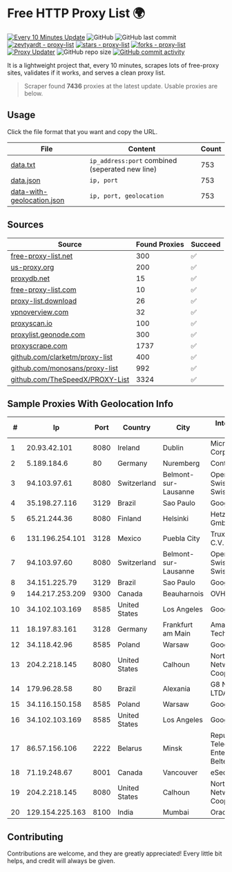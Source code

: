 
# Free HTTP Proxy List 🌍

[![Every 10 Minutes Update](https://github.com/mertguvencli/http-proxy-list/actions/workflows/main.yml/badge.svg?branch=main)](https://github.com/mertguvencli/http-proxy-list/actions/workflows/main.yml)
![GitHub](https://img.shields.io/github/license/mertguvencli/http-proxy-list)
![GitHub last commit](https://img.shields.io/github/last-commit/mertguvencli/http-proxy-list)
[![zevtyardt - proxy-list](https://img.shields.io/static/v1?label=zevtyardt&message=proxy-list&color=blue&logo=github)](https://github.com/zevtyardt/proxy-list "Go to GitHub repo")
[![stars - proxy-list](https://img.shields.io/github/stars/zevtyardt/proxy-list?style=social)](https://github.com/zevtyardt/proxy-list)
[![forks - proxy-list](https://img.shields.io/github/forks/zevtyardt/proxy-list?style=social)](https://github.com/zevtyardt/proxy-list)
[![Proxy Updater](https://github.com/zevtyardt/proxy-list/workflows/Proxy%20Updater/badge.svg)](https://github.com/zevtyardt/proxy-list/actions?query=workflow:"Proxy+Updater")
![GitHub repo size](https://img.shields.io/github/repo-size/zevtyardt/proxy-list)
[![GitHub commit activity](https://img.shields.io/github/commit-activity/m/zevtyardt/proxy-list?logo=commits)](https://github.com/zevtyardt/proxy-list/commits/main)

It is a lightweight project that, every 10 minutes, scrapes lots of free-proxy sites, validates if it works, and serves a clean proxy list.

> Scraper found **7436** proxies at the latest update. Usable proxies are below.

## Usage

Click the file format that you want and copy the URL.

|File|Content|Count|
|----|-------|-----|
|[data.txt](https://raw.githubusercontent.com/mertguvencli/http-proxy-list/main/proxy-list/data.txt)|`ip_address:port` combined (seperated new line)|753|
|[data.json](https://raw.githubusercontent.com/mertguvencli/http-proxy-list/main/proxy-list/data.json)|`ip, port`|753|
|[data-with-geolocation.json](https://raw.githubusercontent.com/mertguvencli/http-proxy-list/main/proxy-list/data-with-geolocation.json)|`ip, port, geolocation`|753|

## Sources

|Source|Found Proxies|Succeed|
|------|-------------|-------|
|[free-proxy-list.net](https://free-proxy-list.net)|300|✅|
|[us-proxy.org](https://www.us-proxy.org)|200|✅|
|[proxydb.net](http://proxydb.net)|15|✅|
|[free-proxy-list.com](https://free-proxy-list.com/?page=&port=&type%5B%5D=http&type%5B%5D=https&up_time=0&search=Search)|10|✅|
|[proxy-list.download](https://www.proxy-list.download/HTTP)|26|✅|
|[vpnoverview.com](https://vpnoverview.com/privacy/anonymous-browsing/free-proxy-servers)|32|✅|
|[proxyscan.io](https://www.proxyscan.io)|100|✅|
|[proxylist.geonode.com](https://proxylist.geonode.com/api/proxy-list?limit=300&page=1&sort_by=lastChecked&sort_type=desc&protocols=http,https)|300|✅|
|[proxyscrape.com](https://api.proxyscrape.com/v2/?request=displayproxies&protocol=http&timeout=10000&country=all&ssl=all&anonymity=all)|1737|✅|
|[github.com/clarketm/proxy-list](https://raw.githubusercontent.com/clarketm/proxy-list/master/proxy-list-raw.txt)|400|✅|
|[github.com/monosans/proxy-list](https://raw.githubusercontent.com/monosans/proxy-list/main/proxies/http.txt)|992|✅|
|[github.com/TheSpeedX/PROXY-List](https://raw.githubusercontent.com/TheSpeedX/PROXY-List/master/http.txt)|3324|✅|


## Sample Proxies With Geolocation Info

|#|Ip|Port|Country|City|Internet Service Provider|
|-|--|----|-------|----|-------------------------|
|1|20.93.42.101|8080|Ireland|Dublin|Microsoft Corporation|
|2|5.189.184.6|80|Germany|Nuremberg|Contabo GmbH|
|3|94.103.97.61|8080|Switzerland|Belmont-sur-Lausanne|OpenBusiness Ltd / SwissCenter / SwissLink|
|4|35.198.27.116|3129|Brazil|Sao Paulo|Google LLC|
|5|65.21.244.36|8080|Finland|Helsinki|Hetzner Online GmbH|
|6|131.196.254.101|3128|Mexico|Puebla City|Truxgo S. R.L. de C.V.|
|7|94.103.97.60|8080|Switzerland|Belmont-sur-Lausanne|OpenBusiness Ltd / SwissCenter / SwissLink|
|8|34.151.225.79|3129|Brazil|Sao Paulo|Google LLC|
|9|144.217.253.209|9300|Canada|Beauharnois|OVH SAS|
|10|34.102.103.169|8585|United States|Los Angeles|Google LLC|
|11|18.197.83.161|3128|Germany|Frankfurt am Main|Amazon Technologies Inc.|
|12|34.118.42.96|8585|Poland|Warsaw|Google LLC|
|13|204.2.218.145|8080|United States|Calhoun|North Georgia Network Cooperative, Inc.|
|14|179.96.28.58|80|Brazil|Alexania|G8 NETWORKS LTDA|
|15|34.116.150.158|8585|Poland|Warsaw|Google LLC|
|16|34.102.103.169|8585|United States|Los Angeles|Google LLC|
|17|86.57.156.106|2222|Belarus|Minsk|Republican Unitary Telecommunication Enterprise Beltelecom|
|18|71.19.248.67|8001|Canada|Vancouver|eSecureData|
|19|204.2.218.145|8080|United States|Calhoun|North Georgia Network Cooperative, Inc.|
|20|129.154.225.163|8100|India|Mumbai|Oracle Corporation|



## Contributing

Contributions are welcome, and they are greatly appreciated! Every
little bit helps, and credit will always be given.

